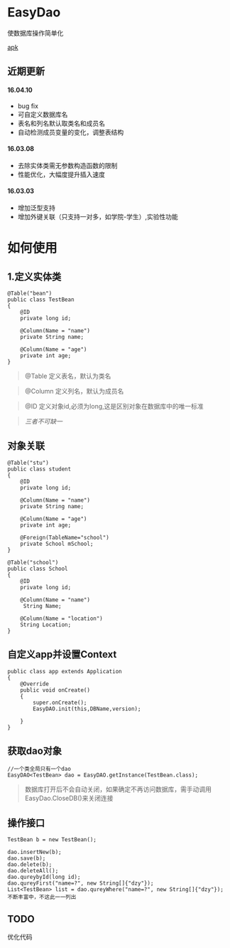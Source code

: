 # EasyDao
 使数据库操作简单化
 
 [apk](https://github.com/dzysghr/EasyDao/blob/master/easydao/build/libs/EasyDao-1.1.jar)

## 近期更新

#### 16.04.10
* bug fix
* 可自定义数据库名
* 表名和列名默认取类名和成员名
* 自动检测成员变量的变化，调整表结构

#### 16.03.08
* 去除实体类需无参数构造函数的限制
* 性能优化，大幅度提升插入速度

#### 16.03.03
* 增加泛型支持
* 增加外键关联（只支持一对多，如学院-学生）,实验性功能


# 如何使用

## 1.定义实体类
```
@Table("bean")
public class TestBean
{
    @ID
    private long id;

    @Column(Name = "name")
    private String name;

    @Column(Name = "age")
    private int age;
}
```
> @Table 定义表名，默认为类名

>  @Column 定义列名，默认为成员名

> @ID 定义对象id,必须为long,这是区别对象在数据库中的唯一标准

> *三者不可缺一*

## 对象关联
```
@Table("stu")
public class student
{
    @ID
    private long id;

    @Column(Name = "name")
    private String name;

    @Column(Name = "age")
    private int age;

    @Foreign(TableName="school")
    private School mSchool;
}

@Table("school")
public class School
{
    @ID
    private long id;

    @Column(Name = "name")
     String Name;

    @Column(Name = "location")
    String Location;
}
```

## 自定义app并设置Context
```
public class app extends Application
{
    @Override
    public void onCreate()
    {
        super.onCreate();
        EasyDAO.init(this,DBName,version);
        
    }
}
```

## 获取dao对象
```
//一个类全局只有一个dao
EasyDAO<TestBean> dao = EasyDAO.getInstance(TestBean.class);
```
> 数据库打开后不会自动关闭，如果确定不再访问数据库，需手动调用EasyDao.CloseDB()来关闭连接

## 操作接口
```
TestBean b = new TestBean();

dao.insertNew(b);
dao.save(b);
dao.delete(b);
dao.deleteAll();
dao.qureybyId(long id);
dao.qureyFirst("name=?", new String[]{"dzy"});
List<TestBean> list = dao.qureyWhere("name=?", new String[]{"dzy"});
不断丰富中，不这此一一列出
```
## TODO
优化代码
